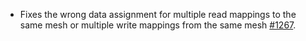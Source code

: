 - Fixes the wrong data assignment for multiple read mappings to the same mesh or multiple write mappings from the same mesh [#1267](https://github.com/precice/precice/pull/1267).
